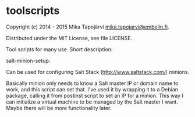 toolscripts
===========

Copyright (c)  2014 - 2015  Mika Tapojärvi <mika.tapojarvi@embelin.fi>.

Distributed under the MIT License, see file LICENSE.

Tool scripts for many use. Short description:

salt-minion-setup:

  Can be used for configuring Salt Stack (http://www.saltstack.com/) minions.

  Basically minion only needs to know a Salt master IP or domain name to work, and this
  script can set that. I've used it by wrapping it to a Debian package, calling it from
  postinst script to set an IP for a minion. This way I can initialize a virtual machine
  to be managed by the Salt master I want. Maybe there will be more functionality later.
